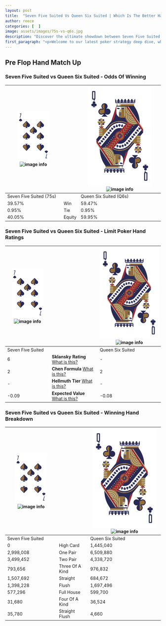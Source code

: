 ```yaml
---
layout: post
title:  "Seven Five Suited Vs Queen Six Suited | Which Is The Better Hand In Poker? A Complete Guide"
author: reece
categories: [  ]
image: assets/images/75s-vs-q6s.jpg
description: "Discover the ultimate showdown between Seven Five Suited and Queen Six Suited in poker! Uncover the odds, strategies, and scenarios where one hand triumphs over the other. Get ready to up your poker game with this thrilling analysis."
first_paragraph: "<p>Welcome to our latest poker strategy deep dive, where we're pitting two distinct hands against each other in a high-stakes showdown: Seven Five Suited vs Queen Six Suited.</p><p>In the dynamic world of poker, every decision counts, and knowing which hand holds the upper hand is key to your success at the table.</p><p>In this article, we'll dissect these two hands, explore the scenarios where one dominates the other, and equip you with the knowledge to make strategic choices that can tip the odds in your favor.</p><p>Get ready to unravel the intriguing dynamics of these poker hands and elevate your game to new heights.</p>"
---
```




[comment]: # (sp0)

## Pre Flop Hand Match Up

<div class="table hand-ratings" markdown="1"> 



### Seven Five Suited vs Queen Six Suited - Odds Of Winning


    
| ![image info](assets/images/hand1/7.png) ![image info](assets/images/hand1/5s.png) |  | ![image info](assets/images/hand2/Q.png) ![image info](assets/images/hand2/6s.png) |
| -------- | -------- | -------- |
| Seven Five Suited (75s) |  | Queen Six Suited (Q6s) |
| 39.57% | Win | 59.47% |
| 0.95% | Tie | 0.95% |
| 40.05% | Equity | 59.95% |




[comment]: # (sp1)



### Seven Five Suited vs Queen Six Suited - Limit Poker Hand Ratings


    
| ![image info](assets/images/hand1/7.png) ![image info](assets/images/hand1/5s.png) |  | ![image info](assets/images/hand2/Q.png) ![image info](assets/images/hand2/6s.png) |
| -------- | -------- | -------- |
| Seven Five Suited |  | Queen Six Suited |
| 6 | **Sklansky Rating** [What is this?](/sklansky-rating-explained) | - |
| 2 | **Chen Formula** [What is this?](/chen-formula-explained) | 2 |
| - | **Hellmuth Tier** [What is this?](/Hellmuth-tier-explained) | - |
| -0.09 | **Expected Value** [What is this?](/expected-value-explained) | -0.08 |




[comment]: # (sp2)



### Seven Five Suited vs Queen Six Suited - Winning Hand Breakdown


    
| ![image info](assets/images/hand1/7.png) ![image info](assets/images/hand1/5s.png) |  | ![image info](assets/images/hand2/Q.png) ![image info](assets/images/hand2/6s.png) |
| -------- | -------- | -------- |
| Seven Five Suited |  | Queen Six Suited |
| 0 | High Card | 1,445,040 |
| 2,998,008 | One Pair | 6,509,880 |
| 3,499,452 | Two Pair | 4,338,720 |
| 793,656 | Three Of A Kind | 976,832 |
| 1,507,692 | Straight | 684,672 |
| 1,398,228 | Flush | 1,697,496 |
| 577,296 | Full House | 599,700 |
| 31,680 | Four Of A Kind | 36,524 |
| 35,780 | Straight Flush | 4,660 |




[comment]: # (sp3)



</div>

[comment]: # (sp4)



[comment]: # (sp5)

